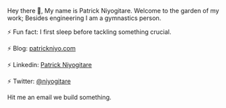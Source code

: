 Hey there 👋, My name is Patrick Niyogitare. Welcome to the garden of my work; Besides engineering I am a gymnastics person.

 ⚡ Fun fact: I first sleep before tackling something crucial.
 
 ⚡ Blog: [patrickniyo.com](https://patrickniyo.com)
 
 ⚡ Linkedin: [Patrick Niyogitare](https://www.linkedin.com/in/patrick-niyogitare-76b469184/)
 
 ⚡ Twitter: [@niyogitare](https://twitter.com/niyogitare)

Hit me an email we build something.

